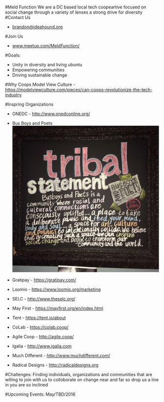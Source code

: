 #Meld Function
We are a DC based local tech coopeartive focused on social change through a variety of lenses a strong drive for diversity
#Contact Us
* brandon@ideahound.org

#Join Us
* www.meetup.com/MeldFunction/

#Goals: 
* Unity in diversity and living ubuntu
* Empowering communities
* Driving sustainable change

#Why Coops
Model View Culture - https://modelviewculture.com/pieces/can-coops-revolutionize-the-tech-industry

#Inspring Organizations

* ONEDC - http://www.onedconline.org/
* Bus Boys and Poets
![alt tag](tribal_statement.jpg)

* Gratipay - https://gratipay.com/
* Loomio - https://www.loomio.org/marketing
* SELC - http://www.theselc.org/
* May First - https://mayfirst.org/en/index.html
* Tent - https://tent.io/about
* CoLab - https://colab.coop/
* Agile Coop - http://agile.coop/
* Igalia - http://www.igalia.com
* Much Different - http://www.muchdifferent.com/
* Radical Designs - http://radicaldesigns.org

#Challenges: 
Finding individuals, organizations and communities that are willing to join with us to colloborate on change near and far so drop us a line in you are so inclined

#Upcoming Events: May/TBD/2016

